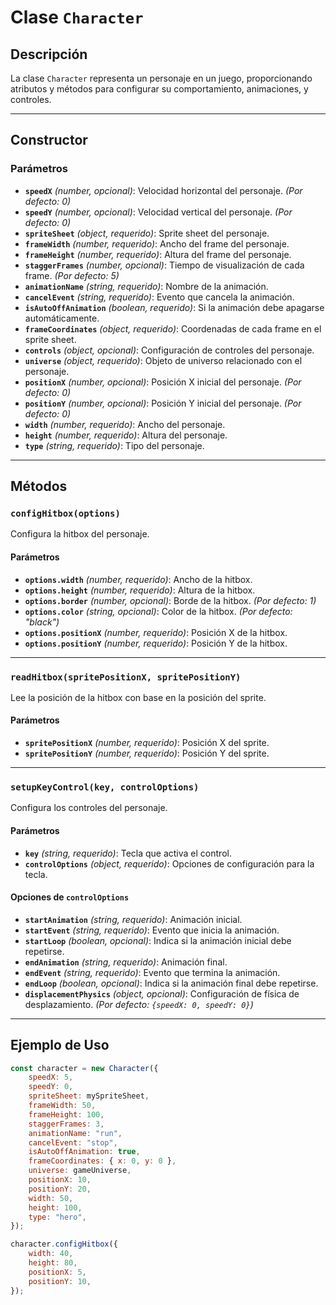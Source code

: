 # Clase `Character`

## Descripción
La clase `Character` representa un personaje en un juego, proporcionando atributos y métodos para configurar su comportamiento, animaciones, y controles.

---

## Constructor

### **Parámetros**
- **`speedX`** *(number, opcional)*: Velocidad horizontal del personaje. *(Por defecto: 0)*  
- **`speedY`** *(number, opcional)*: Velocidad vertical del personaje. *(Por defecto: 0)*  
- **`spriteSheet`** *(object, requerido)*: Sprite sheet del personaje.  
- **`frameWidth`** *(number, requerido)*: Ancho del frame del personaje.  
- **`frameHeight`** *(number, requerido)*: Altura del frame del personaje.  
- **`staggerFrames`** *(number, opcional)*: Tiempo de visualización de cada frame. *(Por defecto: 5)*  
- **`animationName`** *(string, requerido)*: Nombre de la animación.  
- **`cancelEvent`** *(string, requerido)*: Evento que cancela la animación.  
- **`isAutoOffAnimation`** *(boolean, requerido)*: Si la animación debe apagarse automáticamente.  
- **`frameCoordinates`** *(object, requerido)*: Coordenadas de cada frame en el sprite sheet.  
- **`controls`** *(object, opcional)*: Configuración de controles del personaje.  
- **`universe`** *(object, requerido)*: Objeto de universo relacionado con el personaje.  
- **`positionX`** *(number, opcional)*: Posición X inicial del personaje. *(Por defecto: 0)*  
- **`positionY`** *(number, opcional)*: Posición Y inicial del personaje. *(Por defecto: 0)*  
- **`width`** *(number, requerido)*: Ancho del personaje.  
- **`height`** *(number, requerido)*: Altura del personaje.  
- **`type`** *(string, requerido)*: Tipo del personaje.  

---

## Métodos

### **`configHitbox(options)`**
Configura la hitbox del personaje.

#### **Parámetros**
- **`options.width`** *(number, requerido)*: Ancho de la hitbox.  
- **`options.height`** *(number, requerido)*: Altura de la hitbox.  
- **`options.border`** *(number, opcional)*: Borde de la hitbox. *(Por defecto: 1)*  
- **`options.color`** *(string, opcional)*: Color de la hitbox. *(Por defecto: "black")*  
- **`options.positionX`** *(number, requerido)*: Posición X de la hitbox.  
- **`options.positionY`** *(number, requerido)*: Posición Y de la hitbox.  

---

### **`readHitbox(spritePositionX, spritePositionY)`**
Lee la posición de la hitbox con base en la posición del sprite.

#### **Parámetros**
- **`spritePositionX`** *(number, requerido)*: Posición X del sprite.  
- **`spritePositionY`** *(number, requerido)*: Posición Y del sprite.  

---

### **`setupKeyControl(key, controlOptions)`**
Configura los controles del personaje.

#### **Parámetros**
- **`key`** *(string, requerido)*: Tecla que activa el control.  
- **`controlOptions`** *(object, requerido)*: Opciones de configuración para la tecla.  

#### **Opciones de `controlOptions`**
- **`startAnimation`** *(string, requerido)*: Animación inicial.  
- **`startEvent`** *(string, requerido)*: Evento que inicia la animación.  
- **`startLoop`** *(boolean, opcional)*: Indica si la animación inicial debe repetirse.  
- **`endAnimation`** *(string, requerido)*: Animación final.  
- **`endEvent`** *(string, requerido)*: Evento que termina la animación.  
- **`endLoop`** *(boolean, opcional)*: Indica si la animación final debe repetirse.  
- **`displacementPhysics`** *(object, opcional)*: Configuración de física de desplazamiento. *(Por defecto: `{speedX: 0, speedY: 0}`)*  

--- 

## Ejemplo de Uso

```javascript
const character = new Character({
    speedX: 5,
    speedY: 0,
    spriteSheet: mySpriteSheet,
    frameWidth: 50,
    frameHeight: 100,
    staggerFrames: 3,
    animationName: "run",
    cancelEvent: "stop",
    isAutoOffAnimation: true,
    frameCoordinates: { x: 0, y: 0 },
    universe: gameUniverse,
    positionX: 10,
    positionY: 20,
    width: 50,
    height: 100,
    type: "hero",
});

character.configHitbox({
    width: 40,
    height: 80,
    positionX: 5,
    positionY: 10,
});
